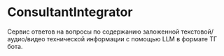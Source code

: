 # ConsultantIntegrator
Сервис ответов на вопросы по содержанию заложенной текстовой/аудио/видео технической информации  с помощью LLM в формате ТГ бота.
